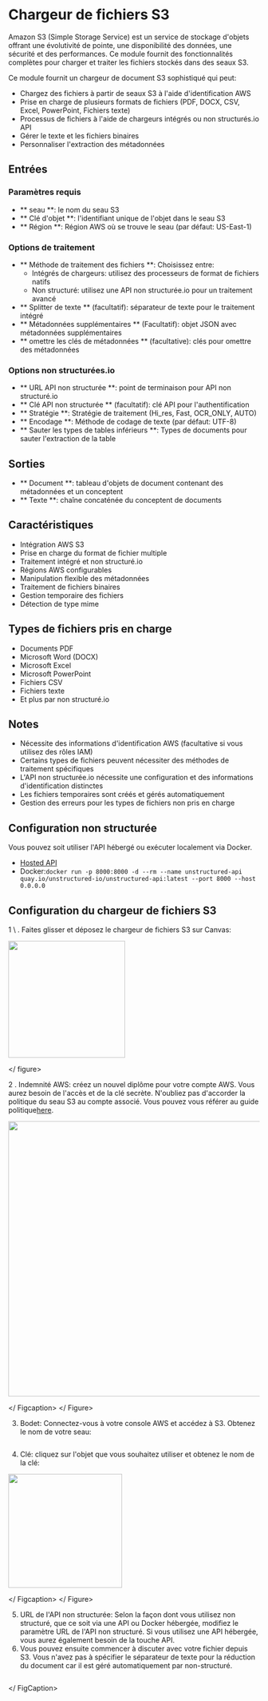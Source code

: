 # Chargeur de fichiers S3

Amazon S3 (Simple Storage Service) est un service de stockage d'objets offrant une évolutivité de pointe, une disponibilité des données, une sécurité et des performances. Ce module fournit des fonctionnalités complètes pour charger et traiter les fichiers stockés dans des seaux S3.

Ce module fournit un chargeur de document S3 sophistiqué qui peut:
- Chargez des fichiers à partir de seaux S3 à l'aide d'identification AWS
- Prise en charge de plusieurs formats de fichiers (PDF, DOCX, CSV, Excel, PowerPoint, Fichiers texte)
- Processus de fichiers à l'aide de chargeurs intégrés ou non structurés.io API
- Gérer le texte et les fichiers binaires
- Personnaliser l'extraction des métadonnées

## Entrées

### Paramètres requis
- ** seau **: le nom du seau S3
- ** Clé d'objet **: l'identifiant unique de l'objet dans le seau S3
- ** Région **: Région AWS où se trouve le seau (par défaut: US-East-1)

### Options de traitement
- ** Méthode de traitement des fichiers **: Choisissez entre:
  - Intégrés de chargeurs: utilisez des processeurs de format de fichiers natifs
  - Non structuré: utilisez une API non structurée.io pour un traitement avancé
- ** Splitter de texte ** (facultatif): séparateur de texte pour le traitement intégré
- ** Métadonnées supplémentaires ** (Facultatif): objet JSON avec métadonnées supplémentaires
- ** omettre les clés de métadonnées ** (facultative): clés pour omettre des métadonnées

### Options non structurées.io
- ** URL API non structurée **: point de terminaison pour API non structuré.io
- ** Clé API non structurée ** (facultatif): clé API pour l'authentification
- ** Stratégie **: Stratégie de traitement (Hi_res, Fast, OCR_ONLY, AUTO)
- ** Encodage **: Méthode de codage de texte (par défaut: UTF-8)
- ** Sauter les types de tables inférieurs **: Types de documents pour sauter l'extraction de la table

## Sorties

- ** Document **: tableau d'objets de document contenant des métadonnées et un conceptent
- ** Texte **: chaîne concaténée du conceptent de documents

## Caractéristiques
- Intégration AWS S3
- Prise en charge du format de fichier multiple
- Traitement intégré et non structuré.io
- Régions AWS configurables
- Manipulation flexible des métadonnées
- Traitement de fichiers binaires
- Gestion temporaire des fichiers
- Détection de type mime

## Types de fichiers pris en charge
- Documents PDF
- Microsoft Word (DOCX)
- Microsoft Excel
- Microsoft PowerPoint
- Fichiers CSV
- Fichiers texte
- Et plus par non structuré.io

## Notes
- Nécessite des informations d'identification AWS (facultative si vous utilisez des rôles IAM)
- Certains types de fichiers peuvent nécessiter des méthodes de traitement spécifiques
- L'API non structurée.io nécessite une configuration et des informations d'identification distinctes
- Les fichiers temporaires sont créés et gérés automatiquement
- Gestion des erreurs pour les types de fichiers non pris en charge

## Configuration non structurée

Vous pouvez soit utiliser l'API hébergé ou exécuter localement via Docker.

* [Hosted API](https://unstructured-io.github.io/unstructured/api.html)
* Docker:`docker run -p 8000:8000 -d --rm --name unstructured-api quay.io/unstructured-io/unstructured-api:latest --port 8000 --host 0.0.0.0`

## Configuration du chargeur de fichiers S3

1 \ \. Faites glisser et déposez le chargeur de fichiers S3 sur Canvas:

<gigne> <img src = "../../../. GitBook / Assets / Image (71) .png" alt = "" width = "234"> <Figcaption> </gigcaption> </ figure>

2 \. Indemnité AWS: créez un nouvel diplôme pour votre compte AWS. Vous aurez besoin de l'accès et de la clé secrète. N'oubliez pas d'accorder la politique du seau S3 au compte associé. Vous pouvez vous référer au guide politique[here](https://docs.aws.amazon.com/AmazonRDS/latest/AuroraUserGuide/AuroraMySQL.Integrating.Authorizing.IAM.S3CreatePolicy.html).

<gigne> <img src = "../../../. GitBook / Assets / Image (72) .png" alt = "" width = "551"> <Figcaption> </ Figcaption> </ Figure>

3. Bodet: Connectez-vous à votre console AWS et accédez à S3. Obtenez le nom de votre seau:

<gigne> <img src = "../../../. GitBook / Assets / Image (73) .png" alt = ""> <Figcaption> </gigcaption> </gigne>

4. Clé: cliquez sur l'objet que vous souhaitez utiliser et obtenez le nom de la clé:

<gigne> <img src = "../../../. GitBook / Assets / Image (75) .png" alt = "" width = "228"> <Figcaption> </ Figcaption> </ Figure>

5. URL de l'API non structurée: Selon la façon dont vous utilisez non structuré, que ce soit via une API ou Docker hébergée, modifiez le paramètre URL de l'API non structuré. Si vous utilisez une API hébergée, vous aurez également besoin de la touche API.
6. Vous pouvez ensuite commencer à discuter avec votre fichier depuis S3. Vous n'avez pas à spécifier le séparateur de texte pour la réduction du document car il est géré automatiquement par non-structuré.

<gigne> <img src = "../../../. GitBook / Assets / Screly-1698767992182.png" alt = ""> <Figcaption> </ FigCaption> </gigust>

